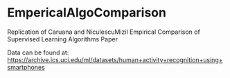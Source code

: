 # EmpericalAlgoComparison
Replication of ​Caruana and NiculescuMizil Empirical Comparison of Supervised Learning Algorithms Paper

Data can be found at: https://archive.ics.uci.edu/ml/datasets/human+activity+recognition+using+smartphones
